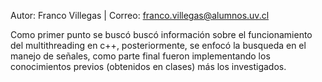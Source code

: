 Autor: Franco Villegas | Correo: franco.villegas@alumnos.uv.cl

Como primer punto se buscó buscó información sobre el funcionamiento del multithreading en c++, posteriormente, se enfocó la busqueda en el manejo de señales, como parte final fueron implementando los conocimientos previos (obtenidos en clases) más los investigados. 
